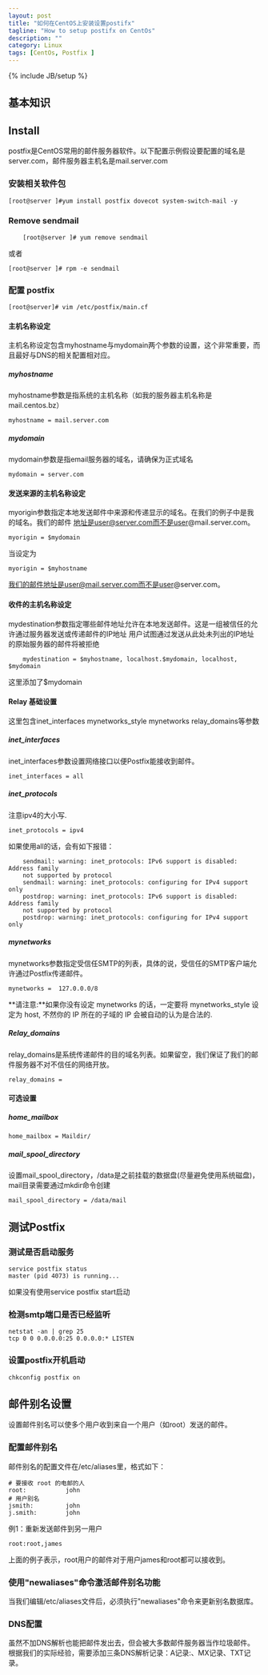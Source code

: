 ```yaml
---
layout: post
title: "如何在CentOS上安装设置postifx"
tagline: "How to setup postifx on CentOs"
description: ""
category: Linux
tags: [CentOs, Postfix ]
---
```

{% include JB/setup %}
## 基本知识



## Install

postfix是CentOS常用的邮件服务器软件。以下配置示例假设要配置的域名是server.com，邮件服务器主机名是mail.server.com

### 安装相关软件包

	[root@server ]#yum install postfix dovecot system-switch-mail -y 

### Remove sendmail

        [root@server ]# yum remove sendmail

或者

	[root@server ]# rpm -e sendmail
	
### 配置 postfix

	[root@server]# vim /etc/postfix/main.cf

#### 主机名称设定

主机名称设定包含myhostname与mydomain两个参数的设置，这个非常重要，而且最好与DNS的相关配置相对应。

##### myhostname

myhostname参数是指系统的主机名称（如我的服务器主机名称是mail.centos.bz）

	myhostname = mail.server.com

##### mydomain
mydomain参数是指email服务器的域名，请确保为正式域名

	mydomain = server.com

#### 发送来源的主机名称设定

myorigin参数指定本地发送邮件中来源和传递显示的域名。在我们的例子中是我的域名。我们的邮件
地址是user@server.com而不是user@mail.server.com。

	myorigin = $mydomain

当设定为 

	myorigin = $myhostname

我们的邮件地址是user@mail.server.com而不是user@server.com。

#### 收件的主机名称设定

mydestination参数指定哪些邮件地址允许在本地发送邮件。这是一组被信任的允许通过服务器发送或传递邮件的IP地址
用户试图通过发送从此处未列出的IP地址的原始服务器的邮件将被拒绝

        mydestination = $myhostname, localhost.$mydomain, localhost, $mydomain

这里添加了$mydomain

#### Relay 基础设置

这里包含inet_interfaces mynetworks_style mynetworks relay_domains等参数

##### inet_interfaces
inet_interfaces参数设置网络接口以便Postfix能接收到邮件。

	inet_interfaces = all

##### inet_protocols
注意ipv4的大小写.

	inet_protocols = ipv4

如果使用all的话，会有如下报错：

        sendmail: warning: inet_protocols: IPv6 support is disabled: Address family 
		not supported by protocol
        sendmail: warning: inet_protocols: configuring for IPv4 support only
        postdrop: warning: inet_protocols: IPv6 support is disabled: Address family 
		not supported by protocol
        postdrop: warning: inet_protocols: configuring for IPv4 support only

##### mynetworks

mynetworks参数指定受信任SMTP的列表，具体的说，受信任的SMTP客户端允许通过Postfix传递邮件。

	mynetworks =  127.0.0.0/8

**请注意:**如果你没有设定 mynetworks 的话，一定要将 mynetworks_style 设定为 host, 不然你的 IP 所在的子域的 IP 会被自动的认为是合法的.

##### Relay_domains

relay_domains是系统传递邮件的目的域名列表。如果留空，我们保证了我们的邮件服务器不对不信任的网络开放。

	relay_domains =

#### 可选设置

##### home_mailbox

	home_mailbox = Maildir/

##### mail_spool_directory

设置mail_spool_directory，/data是之前挂载的数据盘(尽量避免使用系统磁盘)，mail目录需要通过mkdir命令创建

	mail_spool_directory = /data/mail

## 测试Postfix

### 测试是否启动服务
	
	service postfix status
	master (pid 4073) is running...

如果没有使用service postfix start启动

### 检测smtp端口是否已经监听

	netstat -an | grep 25
	tcp 0 0 0.0.0.0:25 0.0.0.0:* LISTEN

### 设置postfix开机启动

	chkconfig postfix on

## 邮件别名设置

设置邮件别名可以使多个用户收到来自一个用户（如root）发送的邮件。

### 配置邮件别名
邮件别名的配置文件在/etc/aliases里，格式如下：

	# 要接收 root 的电邮的人
	root:           john
	# 用户别名
	jsmith:         john
	j.smith:        john

例1：重新发送邮件到另一用户

	root:root,james

上面的例子表示，root用户的邮件对于用户james和root都可以接收到。


### 使用"newaliases"命令激活邮件别名功能

当我们编辑/etc/aliases文件后，必须执行"newaliases"命令来更新别名数据库。

### DNS配置

虽然不加DNS解析也能把邮件发出去，但会被大多数邮件服务器当作垃圾邮件。根据我们的实际经验，需要添加三条DNS解析记录：A记录:、MX记录、TXT记录。

